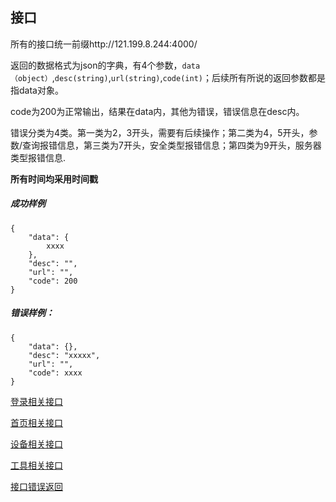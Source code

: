 ## 接口

所有的接口统一前缀http://121.199.8.244:4000/  

返回的数据格式为json的字典，有4个参数，`data（object）`,`desc(string)`,`url(string)`,`code(int)`；后续所有所说的返回参数都是指data对象。  

code为200为正常输出，结果在data内，其他为错误，错误信息在desc内。  

错误分类为4类。第一类为2，3开头，需要有后续操作；第二类为4，5开头，参数/查询报错信息，第三类为7开头，安全类型报错信息；第四类为9开头，服务器类型报错信息.

**所有时间均采用时间戳**


##### 成功样例
```
{
    "data": {
        xxxx
    },
    "desc": "",
    "url": "",
    "code": 200
}

```

##### 错误样例：
```
{
    "data": {},
    "desc": "xxxxx",
    "url": "",
    "code": xxxx
}
```



[登录相关接口](in.md)

[首页相关接口](home.md)


[设备相关接口](equip.md)


[工具相关接口](tool.md)


[接口错误返回](error.md)


